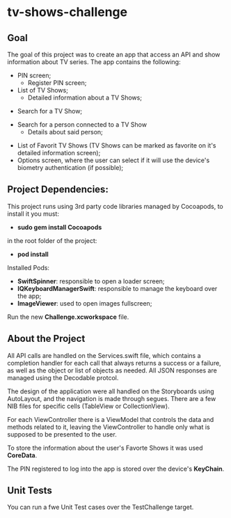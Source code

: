 # tv-shows-challenge

## Goal

The goal of this project was to create an app that access an API and show information about TV series. The app contains the following:

+ PIN screen;
  - Register PIN screen;
+ List of TV Shows;
  - Detailed information about a TV Shows;
- Search for a TV Show;
+ Search for a person connected to a TV Show
  - Details about said person;
- List of Favorit TV Shows (TV Shows can be marked as favorite on it's detailed information screen);
- Options screen, where the user can select if it will use the device's biometry authentication (if possible);

## Project Dependencies:

This project runs using 3rd party code libraries managed by Cocoapods, to install
it you must:

- **sudo gem install Cocoapods**

in the root folder of the project:

- **pod install**

Installed Pods:

- **SwiftSpinner**: responsible to open a loader screen;
- **IQKeyboardManagerSwift**: responsible to manage the keyboard over the app;
- **ImageViewer**: used to open images fullscreen;

Run the new **Challenge.xcworkspace** file.

## About the Project

All API calls are handled on the Services.swift file, which contains a completion handler for each call that always returns a success or a failure, as well as the object or list of objects as needed. All JSON responses are managed using the Decodable protcol.

The design of the application were all handled on the Storyboards using AutoLayout, and the navigation is made through segues. There are a few NIB files for specific cells (TableView or CollectionView). 

For each ViewController there is a ViewModel that controls the data and methods related to it, leaving the ViewController to handle only what is supposed to be presented to the user.

To store the information about the user's Favorte Shows it was used **CoreData**.

The PIN registered to log into the app is stored over the device's **KeyChain**.

## Unit Tests

You can run a fwe Unit Test cases over the TestChallenge target.
